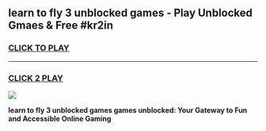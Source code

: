 
## learn to fly 3 unblocked games - Play Unblocked Gmaes & Free #kr2in
<h3>
<a href="https://news.freeplayer.one?title=learn_to_fly_3_unblocked_games&ref=03M">CLICK TO PLAY</a></h3>
<hr>

<h3>
<a href="https://news.freeplayer.one?title=learn_to_fly_3_unblocked_games&ref=03M">CLICK 2 PLAY</a>
  
</h3>

<a href="https://news.freeplayer.one?title=learn_to_fly_3_unblocked_games&ref=03M"><img src="https://clearcache.store/games.png"></a>


**learn to fly 3 unblocked games games unblocked: Your Gateway to Fun and Accessible Online Gaming**
